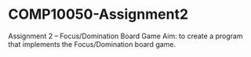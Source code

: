# COMP10050-Assignment2
Assignment 2 – Focus/Domination Board Game  Aim: to create a program that implements the Focus/Domination board game.

